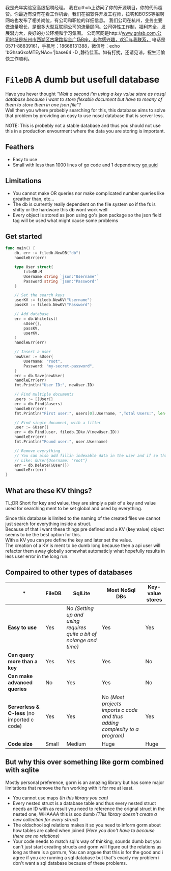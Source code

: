 我是光年实验室高级招聘经理。
我在github上访问了你的开源项目，你的代码超赞。你最近有没有在看工作机会，我们在招软件开发工程师，拉钩和BOSS等招聘网站也发布了相关岗位，有公司和职位的详细信息。
我们公司在杭州，业务主要做流量增长，是很多大型互联网公司的流量顾问。公司弹性工作制，福利齐全，发展潜力大，良好的办公环境和学习氛围。
公司官网是http://www.gnlab.com,公司地址是杭州市西湖区古墩路紫金广场B座，若你感兴趣，欢迎与我联系，
电话是0571-88839161，手机号：18668131388，微信号：echo 'bGhsaGxoMTEyNAo='|base64 -D ,静待佳音。如有打扰，还请见谅，祝生活愉快工作顺利。

# `FileDB` A dumb but usefull database

Have you hever thought *"Wait a second i'm using a key value store as nosql database because i want to store flexable document but have to meany of them to store them in one json file"*?  
Well then you where probebly searching for this, this database aims to solve that problem by providing an easy to use nosql database that is server less.  

NOTE: This is probebly not a stable database and thus you should not use this in a production envourment where the data you are storing is important.  

## Feathers
- Easy to use
- Small with less than 1000 lines of go code and 1 dependnecy [go.uuid](github.com/satori/go.uuid)

## Limitations
- You cannot make OR queries nor make complicated number queries like greather than, etc...
- The db is currently really dependent on the file system so if the fs is shitty or the hardware this db wont work well
- Every object is stored as json using go's json package so the json field tag will be used what might cause some problems

## Get started
```go
func main() {
	db, err := filedb.NewDB("db")
	handleErr(err)

	type User struct{
		fileDB.M
		Username string `json:"Username"`
		Password string `json:"Password"`
	}

	// Set the search keys
	userKV := filedb.NewKV("Username")
	passKV := filedb.NewKV("Password")

	// Add database
	err = db.Whitelist(
		&User{},
		passKV,
		userKV,
	)
	handleErr(err)

	// Insert a user
	newUser := &User{
		Username: "root",
		Password: "my-secret-password",
	}
	err = db.Save(newUser)
	handleErr(err)
	fmt.Println("User ID:", newUser.ID)

	// Find multiple documents
	users := []User{}
	err = db.Find(&users)
	handleErr(err)
	fmt.Println("First user:", users[0].Username, ",Total Users:", len(users))

	// Find single document, with a filter
	user := &User{}
	err = db.Find(user, filedb.IDkv.V(newUser.ID))
	handleErr(err)
	fmt.Println("Found user:", user.Username)

	// Remove everything
	// You can also add fillin indexable data in the user and if so that will be used as filter
	// Like: &User{Username: "root"}
	err = db.Delete(&User{})
	handleErr(err)
}
```

## What are these KV things?
TL;DR Short for **k**ey and **v**alue, they are simply a pair of a key and value used for searching ment to be set global and used by everything.  

Since this database is limited to the naming of the created files we cannot just search for everything inside a struct.  
Because of that i want these things pre defined and a KV (**k**ey **v**alue) object seems to be the best option for this.  
With a KV you can pre define the key and later set the value.  
The creation of a KV is ment to be dumb long because then a api user will refactor them away globally somewhat automaticly what hopefully results in less user error in the long run.  

## Compaired to other types of databases

| * | FileDB | SqlLite | Most NoSql DBs | Key-value stores |
| - | - | - | - | - |
| **Easy to use** | Yes | No *(Setting up and using requires quite a bit of nolange and time)* | Yes | Yes |
| **Can query more than a key** | Yes | Yes | Yes | No |
| **Can make advanced queries** | No | Yes | Yes | No |
| **Serverless & C-less** (no imported c code) | Yes | Yes | No *(Most projects imports c code and thus adding complexity to a program)* | Yes |
| **Code size** | Small | Medium | Huge | Huge |

## But why this over something like gorm combined with sqlite
Mostly personal preference, gorm is an amazing library but has some major limitations that remove the fun working with it for me at least.  
- You cannot use maps *(In this library you can)*
- Every nested struct is a database table and thus every nested struct needs an ID with as result you need to reference the orignal struct in the nested one, WHAAAA this is soo dumb *(This library doesn't create a new collection for every struct)*
- The oldschool sql relations makes it so you need to inform gorm about how tables are called when joined *(Here you don't have to because there are no relations)*
- Your code needs to match sql's way of thinking, sounds dumb but you can't just start creating structs and gorm will figure out the relations as long as there is a gorm.m, You can arguee that this is for the good and i agree if you are running a sql database but that's exacly my problem i don't want a sql database because of these problems.
